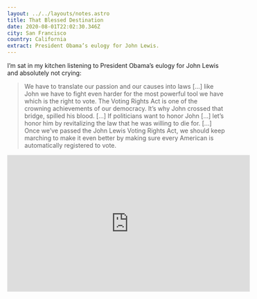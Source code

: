 ```yaml
---
layout: ../../layouts/notes.astro
title: That Blessed Destination
date: 2020-08-01T22:02:30.346Z
city: San Francisco
country: California
extract: President Obama’s eulogy for John Lewis.
---
```


I’m sat in my kitchen listening to President Obama’s eulogy for John Lewis and absolutely not crying:

> We have to translate our passion and our causes into laws [...] like John we have to fight even harder for the most powerful tool we have which is the right to vote. The Voting Rights Act is one of the crowning achievements of our democracy. It’s why John crossed that bridge, spilled his blood. [...] If politicians want to honor John [...] let’s honor him by revitalizing the law that he was willing to die for. [...] Once we’ve passed the John Lewis Voting Rights Act, we should keep marching to make it even better by making sure every American is automatically registered to vote.

<iframe width="560" height="315" src="https://www.youtube.com/embed/V1pKoCq1bn0" frameborder="0" allow="accelerometer; autoplay; encrypted-media; gyroscope; picture-in-picture" allowfullscreen></iframe>
